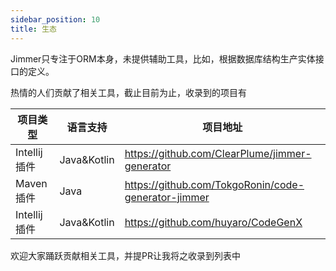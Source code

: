 ```yaml
---
sidebar_position: 10
title: 生态
---
```


Jimmer只专注于ORM本身，未提供辅助工具，比如，根据数据库结构生产实体接口的定义。

热情的人们贡献了相关工具，截止目前为止，收录到的项目有

|项目类型|语言支持|项目地址|
|---|---|---|
|Intellij插件|Java&Kotlin|https://github.com/ClearPlume/jimmer-generator|
|Maven插件|Java|https://github.com/TokgoRonin/code-generator-jimmer|
|Intellij插件|Java&Kotlin|https://github.com/huyaro/CodeGenX|

欢迎大家踊跃贡献相关工具，并提PR让我将之收录到列表中